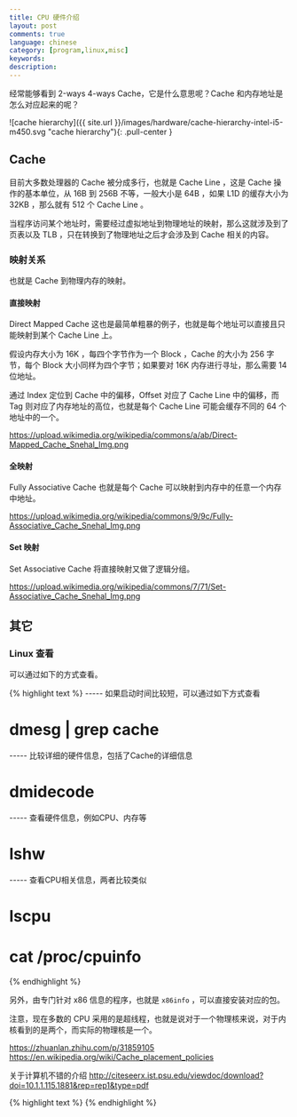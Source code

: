```yaml
---
title: CPU 硬件介绍
layout: post
comments: true
language: chinese
category: [program,linux,misc]
keywords:
description:
---
```


经常能够看到 2-ways 4-ways Cache，它是什么意思呢？Cache 和内存地址是怎么对应起来的呢？

<!-- more -->

![cache hierarchy]({{ site.url }}/images/hardware/cache-hierarchy-intel-i5-m450.svg "cache hierarchy"){: .pull-center }






## Cache

目前大多数处理器的 Cache 被分成多行，也就是 Cache Line ，这是 Cache 操作的基本单位，从 16B 到 256B 不等，一般大小是 64B ，如果 L1D 的缓存大小为 32KB ，那么就有 512 个 Cache Line 。

当程序访问某个地址时，需要经过虚拟地址到物理地址的映射，那么这就涉及到了页表以及 TLB ，只在转换到了物理地址之后才会涉及到 Cache 相关的内容。

### 映射关系

也就是 Cache 到物理内存的映射。

#### 直接映射

Direct Mapped Cache 这也是最简单粗暴的例子，也就是每个地址可以直接且只能映射到某个 Cache Line 上。

假设内存大小为 16K ，每四个字节作为一个 Block ，Cache 的大小为 256 字节，每个 Block 大小同样为四个字节；如果要对 16K 内存进行寻址，那么需要 14 位地址。

通过 Index 定位到 Cache 中的偏移，Offset 对应了 Cache Line 中的偏移，而 Tag 则对应了内存地址的高位，也就是每个 Cache Line 可能会缓存不同的 64 个地址中的一个。

https://upload.wikimedia.org/wikipedia/commons/a/ab/Direct-Mapped_Cache_Snehal_Img.png

#### 全映射

Fully Associative Cache 也就是每个 Cache 可以映射到内存中的任意一个内存中地址。

https://upload.wikimedia.org/wikipedia/commons/9/9c/Fully-Associative_Cache_Snehal_Img.png

#### Set 映射

Set Associative Cache 将直接映射又做了逻辑分组。



https://upload.wikimedia.org/wikipedia/commons/7/71/Set-Associative_Cache_Snehal_Img.png


## 其它

### Linux 查看

可以通过如下的方式查看。

{% highlight text %}
----- 如果启动时间比较短，可以通过如下方式查看
# dmesg | grep cache

----- 比较详细的硬件信息，包括了Cache的详细信息
# dmidecode

----- 查看硬件信息，例如CPU、内存等
# lshw

----- 查看CPU相关信息，两者比较类似
# lscpu
# cat /proc/cpuinfo
{% endhighlight %}

另外，由专门针对 x86 信息的程序，也就是 `x86info` ，可以直接安装对应的包。

注意，现在多数的 CPU 采用的是超线程，也就是说对于一个物理核来说，对于内核看到的是两个，而实际的物理核是一个。


<!--
另外还有个库 libosinfo

包含了一个逻辑图
https://diego.assencio.com/?index=614d73283d49e939ebfb648cfb86819d
-->



https://zhuanlan.zhihu.com/p/31859105
https://en.wikipedia.org/wiki/Cache_placement_policies

关于计算机不错的介绍
http://citeseerx.ist.psu.edu/viewdoc/download?doi=10.1.1.115.1881&rep=rep1&type=pdf




{% highlight text %}
{% endhighlight %}
